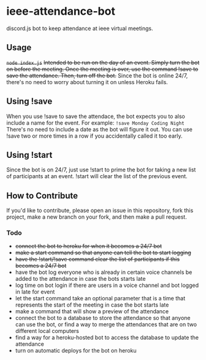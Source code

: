 # ieee-attendance-bot
discord.js bot to keep attendance at ieee virtual meetings.

## Usage
~~```node index.js```~~
~~Intended to be run on the day of an event. Simply turn the bot on before the meeting. Once the meeting is over, use the command !save to save the attendance. Then, turn off the bot.~~
Since the bot is online 24/7, there's no need to worry about turning it on unless Heroku fails.

## Using !save
When you use !save to save the attendace, the bot expects you to also include a name for the event. For example:
```!save Monday Coding Night```
There's no need to include a date as the bot will figure it out. You can use !save two or more times in a row if you accidentally called it too early. 

## Using !start
Since the bot is on 24/7, just use !start to prime the bot for taking a new list of participants at an event. !start will clear the list of the previous event. 

## How to Contribute
If you'd like to contribute, please open an issue in this repository, fork this project, make a new branch on your fork, and then make a pull request. 

### Todo
- ~~connect the bot to heroku for when it becomes a 24/7 bot~~
- ~~make a start command so that anyone can tell the bot to start logging~~
- ~~have the !start/!save command clear the list of participants if this becomes a 24/7 bot~~
- have the bot log everyone who is already in certain voice channels be added to the attendance in case the bots starts late
- log time on bot login if there are users in a voice channel and bot logged in late for event
- let the start command take an optional parameter that is a time that represents the start of the meeting in case the bot starts late
- make a command that will show a preview of the attendance
- connect the bot to a database to store the attendance so that anyone can use the bot, or find a way to merge the attendances that are on two different local computers
- find a way for a heroku-hosted bot to access the database to update the attendance
- turn on  automatic deploys for the bot on heroku